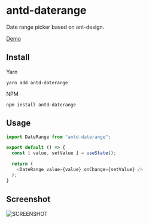 # antd-daterange
Date range picker based on ant-design.

[Demo](https://stackblitz.com/edit/react-rr7uuq)

## Install
Yarn
```
yarn add antd-daterange
```

NPM
```
npm install antd-daterange
```

## Usage
```js
import DateRange from "antd-daterange";

export default () => {
  const [ value, setValue ] = useState();

  return (
    <DateRange value={value} onChange={setValue} />
  );
}
```

## Screenshot
![SCREENSHOT](https://user-images.githubusercontent.com/5576253/177102435-837611be-309f-4f89-a005-b0cb04b8f4c8.png)
